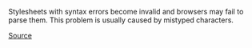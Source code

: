 Stylesheets with syntax errors become invalid and browsers may fail to parse them. This problem is usually caused by mistyped characters.

[Source](https://github.com/CSSLint/csslint/wiki/Rules)
      